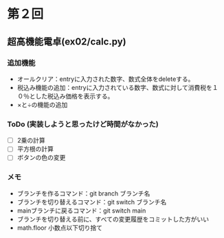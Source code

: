 # 第２回
## 超高機能電卓(ex02/calc.py)
### 追加機能
- オールクリア：entryに入力された数字、数式全体をdeleteする。
- 税込み機能の追加：entryに入力されている数字、数式に対して消費税を１０％とした税込み価格を表示する。
- ×と÷の機能の追加

### ToDo (実装しようと思ったけど時間がなかった)
- [ ] 2乗の計算
- [ ] 平方根の計算
- [ ] ボタンの色の変更

### メモ
- ブランチを作るコマンド：git branch ブランチ名
- ブランチを切り替えるコマンド：git switch ブランチ名
- mainブランチに戻るコマンド：git switch main
- ブランチを切り替える前に、すべての変更履歴をコミットした方がいい
- math.floor 小数点以下切り捨て